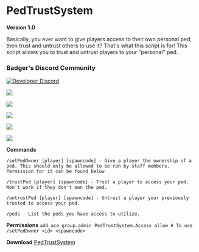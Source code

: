 # PedTrustSystem

**Version 1.0** 

Basically, you ever want to give players access to their own personal ped, then trust and untrust others to use it? That's what this script is for! This script allows you to trust and untrust players to your "personal" ped.

### Badger's Discord Community

[![Developer Discord](https://discordapp.com/api/guilds/597445834153525298/widget.png?style=banner4)](https://discord.com/invite/WjB5VFz)

![](https://i.gyazo.com/05afae9b0808ef3dce8734c9ea0f8dd6.gif)

![](https://i.gyazo.com/f6504163e6a1c7f4939c1b61cd2e50d4.png)

![](https://i.gyazo.com/17a885ccf6aa99692421e72dda5fd004.png)

![](https://i.gyazo.com/34cf1bd07f21a06b1475160755d38595.png)

![](https://i.gyazo.com/f1db42a35b6cbe167760eaf68d410b04.png)

**Commands** 

`/setPedOwner [player] [spawncode] - Give a player the ownership of a ped. This should only be allowed to be ran by staff members. Permission for it can be found below`

`/trustPed [player] [spawncode] - Trust a player to access your ped. Won't work if they don't own the ped.`

`/untrustPed [player] [spawncode] - Untrust a player your previously trusted to access your ped.`

`/peds - List the peds you have access to utilize.`

**Permissions** `add_ace group.admin PedTrustSystem.Access allow # To use /setPedOwner <id> <spawncode>`

**Download** [PedTrustSystem](https://github.com/TheWolfBadger/PedTrustSystem)

